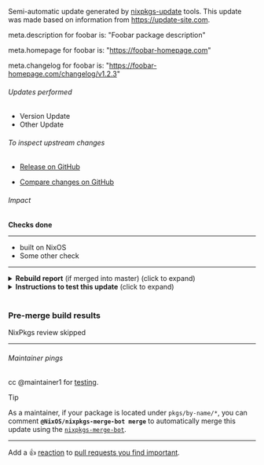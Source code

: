 Semi-automatic update generated by [nixpkgs-update](https://github.com/nix-community/nixpkgs-update) tools. This update was made based on information from https://update-site.com.

meta.description for foobar is: "Foobar package description"

meta.homepage for foobar is: "https://foobar-homepage.com"

meta.changelog for foobar is: "https://foobar-homepage.com/changelog/v1.2.3"


###### Updates performed
- Version Update
- Other Update

###### To inspect upstream changes

- [Release on GitHub](https://github.com/foobar/releases)

- [Compare changes on GitHub](https://github.com/foobar/compare)

###### Impact

<b>Checks done</b>

---

- built on NixOS
- Some other check

---

<details>
<summary>
<b>Rebuild report</b> (if merged into master) (click to expand)
</summary>

```
123 total rebuild path(s)
```

</details>

<details>
<summary>
<b>Instructions to test this update</b> (click to expand)
</summary>

---


```
nix-build -A foobar https://github.com/r-ryantm/nixpkgs/archive/af39cf77a0d42a4f6771043ec54221ed.tar.gz
```
Or:
```
nix build github:r-ryantm/nixpkgs/af39cf77a0d42a4f6771043ec54221ed#foobar
```

After you've downloaded or built it, look at the files and if there are any, run the binaries:
```
ls -la /nix/store/some-hash-path
ls -la /nix/store/some-hash-path/bin
```

---

</details>
<br/>



### Pre-merge build results

NixPkgs review skipped

---

###### Maintainer pings

cc @maintainer1 for [testing](https://github.com/nix-community/nixpkgs-update/blob/main/doc/nixpkgs-maintainer-faq.md#r-ryantm-opened-a-pr-for-my-package-what-do-i-do).

> [!TIP]
> As a maintainer, if your package is located under `pkgs/by-name/*`, you can comment **`@NixOS/nixpkgs-merge-bot merge`** to automatically merge this update using the [`nixpkgs-merge-bot`](https://github.com/NixOS/nixpkgs-merge-bot).

---

Add a :+1: [reaction] to [pull requests you find important].

[reaction]: https://github.blog/2016-03-10-add-reactions-to-pull-requests-issues-and-comments/
[pull requests you find important]: https://github.com/NixOS/nixpkgs/pulls?q=is%3Aopen+sort%3Areactions-%2B1-desc